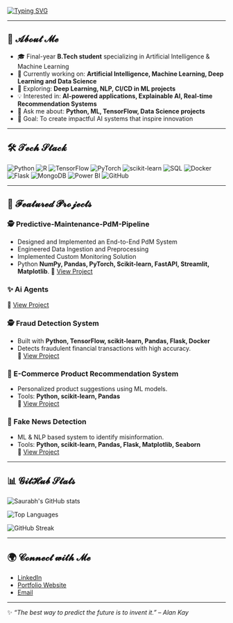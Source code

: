 <!-- Typing SVG Banner -->
[![Typing SVG](https://readme-typing-svg.herokuapp.com?font=Fira+Code&weight=50&size=27&pause=7&color=efed64&center=true&vCenter=true&width=900&lines=𝓗𝓲%2C+𝓘’𝓶+𝓢𝓪𝓾𝓻𝓪𝓫𝓱+𝓡𝓪𝓷𝓪+👋;𝓓𝓪𝓽𝓪+𝓢𝓬𝓲𝓮𝓷𝓬𝓮+%7C+𝓜𝓪𝓬𝓱𝓲𝓷𝓮+𝓛𝓮𝓪𝓻𝓷𝓲𝓷𝓰+%7C+𝓐𝓘+𝓔𝓷𝓽𝓱𝓾𝓼𝓲𝓪𝓼𝓽;𝓑𝓾𝓲𝓵𝓭𝓲𝓷𝓰+𝓘𝓷𝓽𝓮𝓵𝓵𝓲𝓰𝓮𝓷𝓽+𝓢𝔂𝓼𝓽𝓮𝓶𝓼+𝔀𝓲𝓽𝓱+𝓐𝓘+%26+𝓜𝓛)](https://git.io/typing-svg)

---

## 🌟 𝓐𝓫𝓸𝓾𝓽 𝓜𝓮
- 🎓 Final-year **B.Tech student** specializing in Artificial Intelligence & Machine Learning 
- 🔭 Currently working on: **Artificial Intelligence, Machine Learning, Deep Learning and Data Science**  
- 🌱 Exploring: **Deep Learning, NLP, CI/CD in ML projects**  
- 💡 Interested in: **AI-powered applications, Explainable AI, Real-time Recommendation Systems**  
- 💬 Ask me about: **Python, ML, TensorFlow, Data Science projects**  
- 🎯 Goal: To create impactful AI systems that inspire innovation  

---

## 🛠️ 𝓣𝓮𝓬𝓱 𝓢𝓽𝓪𝓬𝓴
![Python](https://img.shields.io/badge/Python-3776AB?logo=python&logoColor=white)
![R](https://img.shields.io/badge/R-276DC3?logo=r&logoColor=white)
![TensorFlow](https://img.shields.io/badge/TensorFlow-FF6F00?logo=tensorflow&logoColor=white)
![PyTorch](https://img.shields.io/badge/PyTorch-EE4C2C?logo=pytorch&logoColor=white)
![scikit-learn](https://img.shields.io/badge/scikit--learn-F7931E?logo=scikit-learn&logoColor=white)
![SQL](https://img.shields.io/badge/SQL-003B57?logo=postgresql&logoColor=white)
![Docker](https://img.shields.io/badge/Docker-2496ED?logo=docker&logoColor=white)
![Flask](https://img.shields.io/badge/Flask-000000?logo=flask&logoColor=white)
![MongoDB](https://img.shields.io/badge/MongoDB-47A248?logo=mongodb&logoColor=white)
![Power BI](https://img.shields.io/badge/Power%20BI-F2C811?logo=powerbi&logoColor=black)
![GitHub](https://img.shields.io/badge/GitHub-181717?logo=github&logoColor=white)

---

## 📂 𝓕𝓮𝓪𝓽𝓾𝓻𝓮𝓭 𝓟𝓻𝓸𝓳𝓮𝓬𝓽𝓼

### 🕵️ Predictive-Maintenance-PdM-Pipeline
- Designed and Implemented an End-to-End PdM System
- Engineered Data Ingestion and Preprocessing
- Implemented Custom Monitoring Solution
- Python **NumPy, Pandas, PyTorch, Scikit-learn, FastAPI, Streamlit, Matplotlib**.
🔗 [View Project](https://github.com/ranasaurabh191/Predictive-Maintenance-PdM-Pipeline)

### ✨ Ai Agents  
🔗 [View Project](https://github.com/ranasaurabh191/Ai-Agents)

### 🕵️ Fraud Detection System  
- Built with **Python, TensorFlow, scikit-learn, Pandas, Flask, Docker**  
- Detects fraudulent financial transactions with high accuracy.  
🔗 [View Project](https://github.com/ranasaurabh191/Fraud-Detection-AI-ML)

### 🛒 E-Commerce Product Recommendation System  
- Personalized product suggestions using ML models.  
- Tools: **Python, scikit-learn, Pandas**  
🔗 [View Project](https://github.com/ranasaurabh191/E-Commerce-Product-Recommendation-System)

### 📰 Fake News Detection  
- ML & NLP based system to identify misinformation.  
- Tools: **Python, scikit-learn, Pandas, Flask, Matplotlib, Seaborn**  
🔗 [View Project](https://github.com/ranasaurabh191/Fake-News-Detection)

---

## 📊 𝓖𝓲𝓽𝓗𝓾𝓫 𝓢𝓽𝓪𝓽𝓼
![Saurabh's GitHub stats](https://github-readme-stats.vercel.app/api?username=ranasaurabh191&show_icons=true&theme=radical)

![Top Languages](https://github-readme-stats.vercel.app/api/top-langs/?username=ranasaurabh191&layout=compact&theme=radical)

![GitHub Streak](https://github-readme-streak-stats.herokuapp.com/?user=ranasaurabh191&theme=radical)

---

## 🌍 𝓒𝓸𝓷𝓷𝓮𝓬𝓽 𝔀𝓲𝓽𝓱 𝓜𝓮
- [LinkedIn](https://www.linkedin.com/in/-rana-saurabh/)  
- [Portfolio Website](https://portfoliosrb-800e0.firebaseapp.com/)  
- [Email](mailto:ranasaurabh191@gmail.com)  

---

✨ *“The best way to predict the future is to invent it.” – Alan Kay*  
